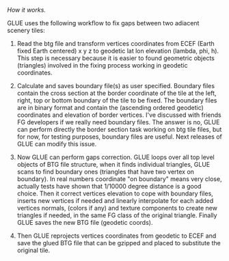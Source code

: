 *How it works.*

GLUE uses the following workflow to fix gaps between two adiacent scenery tiles:

1) Read the btg file and transform vertices coordinates from ECEF (Earth fixed Earth centered) x y z to geodetic lat lon elevation (lambda, phi, h). This step is necessary because it is easier to found geometric objects (triangles) involved in the fixing process working in geodetic coordinates.

2) Calculate and saves boundary file(s) as user specified. Boundary files contain the cross section at the border coordinate of the tile at the left, right, top or bottom boundary of the tile to be fixed.
The boundary files are in binary format and contain the (ascending ordered geodetic) coordinates and elevation of border vertices.
I've discussed with friends FG developers if we really need boundary files. The answer is no, GLUE can perform directly the border section task working on btg tile files, but for now, for testing purposes, boundary files are useful. Next releases of GLUE can modify this issue.

3) Now GLUE can perform gaps correction. GLUE loops over all top level objects of BTG file structure, when it finds individual triangles, GLUE scans to find boundary ones (triangles that have two vertex on boundary). 
In real numbers coordinate "on boundary" means very close, actually tests have shown that 1/10000 degree distance is a good choice.
Then it correct vertices elevation to cope with boundary files, inserts new vertices if needed and linearly interpolate for each added vertices normals, (colors if any) and texture components to create new triangles if needed, in the same FG class  of the original triangle.
Finally GLUE saves the new BTG file (geodetic coords).

4) Then GLUE reprojects vertices coordinates from geodetic to ECEF and save the glued BTG file that can be gzipped and placed to substitute the original tile.
